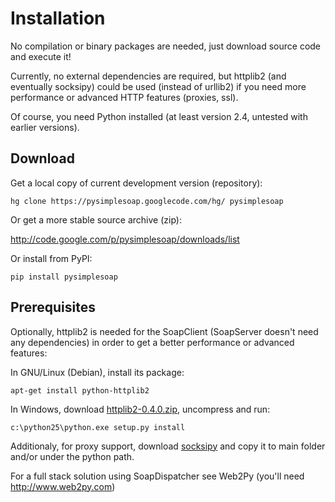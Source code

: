 # Installation #

No compilation or binary packages are needed, just download source code and execute it!

Currently, no external dependencies are required, but httplib2 (and eventually socksipy) could be used (instead of urllib2) if you need more performance or advanced HTTP features (proxies, ssl).

Of course, you need Python installed (at least version 2.4, untested with earlier versions).

## Download ##

Get a local copy of current development version (repository):
```
hg clone https://pysimplesoap.googlecode.com/hg/ pysimplesoap
```

Or get a more stable source archive (zip):

http://code.google.com/p/pysimplesoap/downloads/list

Or install from PyPI:

```
pip install pysimplesoap
```



## Prerequisites ##

Optionally, httplib2 is needed for the SoapClient (SoapServer doesn't need any dependencies) in order to get a better performance or advanced features:

In GNU/Linux (Debian), install its package:
```
apt-get install python-httplib2
```
In Windows, download [httplib2-0.4.0.zip](http://httplib2.googlecode.com/files/httplib2-0.4.0.zip), uncompress and run:
```
c:\python25\python.exe setup.py install
```

Additionaly, for proxy support, download [socksipy](http://sourceforge.net/projects/socksipy) and copy it to main folder and/or under the python path.

For a full stack solution using SoapDispatcher see Web2Py (you'll need http://www.web2py.com)
